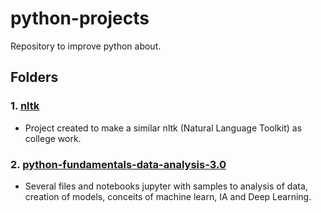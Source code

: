 # python-projects
Repository to improve python about.

## Folders
### 1. [nltk](https://github.com/WellingtonFidelis/python-projects/tree/main/nltk)
  - Project created to make a similar nltk (Natural Language Toolkit) as college work.
### 2. [python-fundamentals-data-analysis-3.0](https://github.com/WellingtonFidelis/python-projects/tree/main/python-fundamentals-data-analysis-3.0)
  - Several files and notebooks jupyter with samples to analysis of data, creation of models, conceits of machine learn, IA and Deep Learning.
